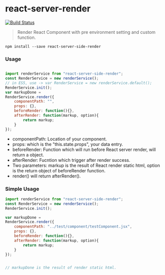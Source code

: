 # react-server-render
[![Build Status](https://api.travis-ci.org/man27382210/react-server-render.svg?branch=master)](https://travis-ci.org/man27382210/react-server-render)  

> Render React Component with pre environment setting and custom function.

```
npm install --save react-server-side-render
```
### Usage
```js

import renderService from "react-server-side-render";
const RenderService = new renderService();
// in ES5, use -> var RenderService = new renderService.default();
RenderService.init();
var markupDone = 
RenderService.render({
	componentPath: "",
	props: {},           
	beforeRender: function(){},
	afterRender: function(markup, option){
		return markup;
	}
});

```
* componentPath: Location of your component.
* props:         which is the "this.state.props", your data entry.
* beforeRender:  Function which will run before React server render, will return a object.
* afterRender:   Fucntion which trigger after render success. 
 * Two parameters: markup is the result of React render static html, option is the return object of beforeRender function. 
 *  render() will return afterRender().

### Simple Usage
```js
import renderService from "react-server-side-render";
const RenderService = new renderService();
RenderService.init();

var markupDone = 
RenderService.render({
	componentPath: "../test/component/testComponent.jsx",
	props: {},
	beforeRender: function(){},
	afterRender: function(markup, option){
		return markup;
	}
});


// markupDone is the result of render static html.
```

